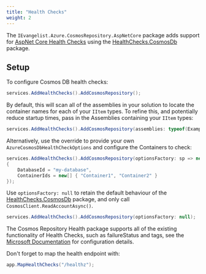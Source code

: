 ```yaml
---
title: "Health Checks"
weight: 2
---
```


The `IEvangelist.Azure.CosmosRepository.AspNetCore` package adds support for [AspNet Core Health Checks](https://learn.microsoft.com/en-us/aspnet/core/host-and-deploy/health-checks) using the [HealthChecks.CosmosDb](https://github.com/Xabaril/AspNetCore.Diagnostics.HealthChecks/blob/master/src/HealthChecks.CosmosDb/README.md) package.

## Setup

To configure Cosmos DB health checks:  

```csharp
services.AddHealthChecks().AddCosmosRepository();
```

By default, this will scan all of the assemblies in your solution to locate the container names for each of your `IItem` types.  To refine this, and potentially reduce startup times, pass in the Assemblies containing your `IItem` types:

```csharp
services.AddHealthChecks().AddCosmosRepository(assemblies: typeof(ExampleItem).Assembly);
```

Alternatively, use the override to provide your own `AzureCosmosDbHealthCheckOptions` and configure the Containers to check:

```csharp
services.AddHealthChecks().AddCosmosRepository(optionsFactory: sp => new AzureCosmosDbHealthCheckOptions
{
    DatabaseId = "my-database",
    ContainerIds = new[] { "Container1", "Container2" }
});
```

Use `optionsFactory: null` to retain the default behaviour of the [HealthChecks.CosmosDb](https://github.com/Xabaril/AspNetCore.Diagnostics.HealthChecks/blob/master/src/HealthChecks.CosmosDb/README.md) package, and only call `CosmosClient.ReadAccountAsync()`.

```csharp
services.AddHealthChecks().AddCosmosRepository(optionsFactory: null);
```

The Cosmos Repository Health package supports all of the existing functionality of Health Checks, such as failureStatus and tags, see the [Microsoft Documentation](https://learn.microsoft.com/en-us/aspnet/core/host-and-deploy/health-checks) for configuration details.

Don't forget to map the health endpoint with:

```csharp
app.MapHealthChecks("/healthz");
```
